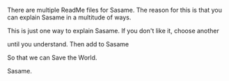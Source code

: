 
There are multiple ReadMe files for Sasame.
The reason for this is that you can explain Sasame in a multitude of ways.

This is just one way to explain Sasame.
If you don't like it,
choose another

until you understand.
Then add to Sasame

So that we can Save the World.

Sasame.

